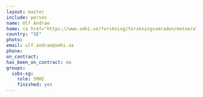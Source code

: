 ```yaml
---
layout: master
include: person
name: Ulf Andrae
home: <a href="https://www.smhi.se/forskning/forskningsomraden/meteorologi/ulf-andrae-1.2208">SMHI</a>
country: "SE"
photo: 
email: ulf.andrae@smhi.se
phone:
on_contract:
has_been_on_contract: no
groups:
  iobs-sg:
    role: SMHI
    finished: yes
---
```

